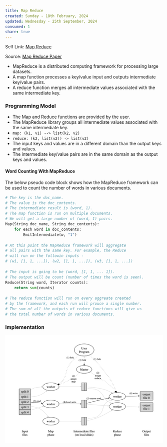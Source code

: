 ```yaml
---
title: Map Reduce
created: Sunday - 18th February, 2024
updated: Wednesday - 25th September, 2024
consumed: 1
share: true
---
```


Self Link: [Map Reduce](Map%20Reduce.md)

Source: [Map Reduce Paper](https://static.googleusercontent.com/media/research.google.com/en//archive/mapreduce-osdi04.pdf)

* MapReduce is a distributed computing framework for processing large datasets.
* A map function processes a key/value input and outputs intermediate key/value pairs. 
* A reduce function merges all intermediate values associated with the same intermediate key.

### Programming Model

* The Map and Reduce functions are provided by the user.
* The MapReduce library groups all intermediate values associated with the same intermediate key.
* `map: (k1, v1) --> list(k2, v2)`
* `reduce: (k2, list(v2)) -> list(v2)`
* The input keys and values are in a different domain than the output keys and values.
* The intermediate key/value pairs are in the same domain as the output keys and values.

#### Word Counting With MapReduce

The below pseudo code block shows how the MapReduce framework can be used to count the number of words in various documents.

````python
# The key is the doc_name.
# The value is the doc_contents.
# The intermediate result is (word, 1).
# The map function is run on multiple documents.
# We will get a large number of (word, 1) pairs.
Map(String doc_name, String doc_contents):
	for each word in doc_contents:
		EmitIntermediate(w, "1")

# At this point the MapReduce framework will aggregate
# all pairs with the same key. For example, the Reduce
# will run on the followin inputs - 
# (w1, [1, 1, ...]), (w2, [1, 1, ...]), (w3, [1, 1, ...])

# The input is going to be (word, [1, 1, ... 1]).
# The output will be count (number of times the word is seen).
Reduce(String word, Iterator counts):
	return sum(counts)

# The reduce function will run on every aggreate created
# by the framework, and each run will prouce a single number.
# The sum of all the outputs of reduce functions will give us
# the total number of words in various documents.
````

### Implementation

![Map Reduce Implementation.png](./2.%20Areas/Technology/Distributed%20Systems/Map%20Reduce%20Implementation.png)
